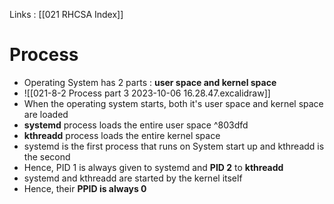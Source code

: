 Links : [[021 RHCSA Index]]

# Process 

- Operating System has 2 parts : **user space and kernel space**
- ![[021-8-2 Process part 3 2023-10-06 16.28.47.excalidraw]]
- When the operating system starts, both it's user space and kernel space are loaded
- **systemd** process loads the entire user space ^803dfd
- **kthreadd** process loads the entire kernel space
- systemd is the first process that runs on System start up and kthreadd is the second
- Hence, PID 1 is always given to systemd and **PID 2** to **kthreadd**
- systemd and kthreadd are started by the kernel itself
- Hence, their **PPID is always 0**